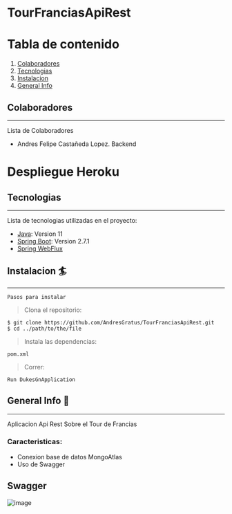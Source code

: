 # TourFranciasApiRest

# Tabla de contenido
1. [Colaboradores](#colaboradores)
2. [Tecnologias](#tecnologias)
3. [Instalacion](#instalacion)
4. [General Info](#general-info)

## Colaboradores
***
Lista de Colaboradores
* Andres Felipe Castañeda Lopez. Backend

# Despliegue Heroku

## Tecnologias
***
Lista de tecnologias utilizadas en el proyecto:
* [Java](https://www.oracle.com/co/java/technologies/javase/jdk11-archive-downloads.html): Version 11
* [Spring Boot](https://spring.io/projects/spring-boot): Version 2.7.1
* [Spring WebFlux](spring-boot-starter-webflux)

## Instalacion 🏄
***
```
Pasos para instalar 
```
> Clona el repositorio:
```
$ git clone https://github.com/AndresGratus/TourFranciasApiRest.git
$ cd ../path/to/the/file
```
> Instala las dependencias:
```
pom.xml
```
> Correr:
```
Run DukesGnApplication
```

## General Info 🔐
***
Aplicacion Api Rest Sobre el Tour de Francias 

### Caracteristicas:
- Conexion base de datos MongoAtlas
- Uso de Swagger

## Swagger
![image](https://user-images.githubusercontent.com/91640921/179619046-41c3dba7-1b0c-4722-ba48-56a6b6ef075e.png)

